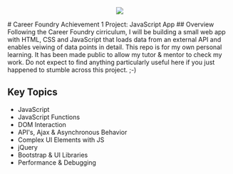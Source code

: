 <p align="center"><img src="https://user-images.githubusercontent.com/26286185/156984050-11e70ddb-3536-49bc-8005-8c4f451f208a.gif"/></p>
# Career Foundry Achievement 1 Project: JavaScript App
## Overview
Following the Career Foundry cirriculum, I will be building a small web app with HTML, CSS and JavaScript that loads data from an external API and enables veiwing of data points in detail. This repo is for my own personal learning. It has been made public to allow my tutor & mentor to check my work. Do not expect to find anything particularly useful here if you just happened to stumble across this project. ;-)
 
## Key Topics

 - JavaScript
 - JavaScript Functions
 - DOM Interaction
 - API's, Ajax & Asynchronous Behavior
 - Complex UI Elements with JS
 - jQuery
 - Bootstrap & UI Libraries
 - Performance & Debugging
